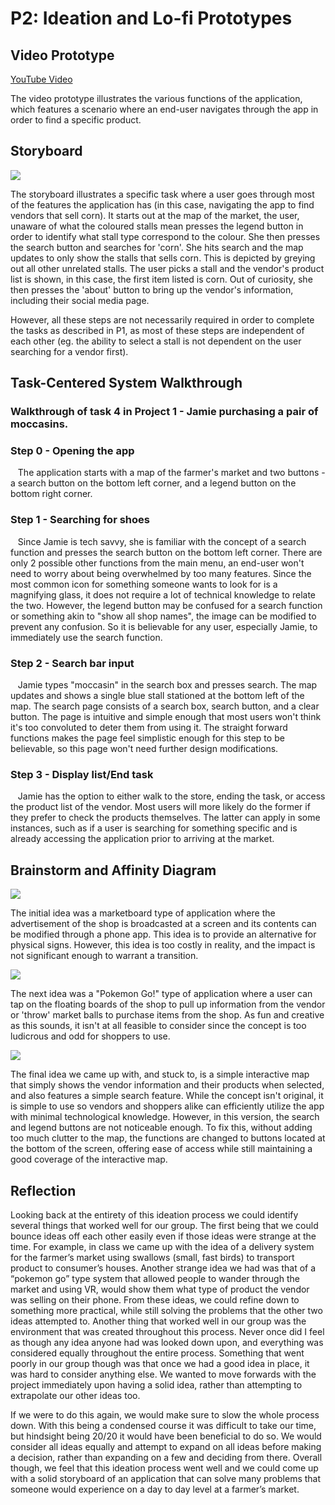 # P2: Ideation and Lo-fi Prototypes

## Video Prototype

[YouTube Video](https://www.youtube.com/watch?v=LUmQypiAtyw)

The video prototype illustrates the various functions of the application, which features a scenario where an end-user navigates through the app in order to find a specific product.

## Storyboard

![](https://tora00.github.io/481-T02-Group4/storyboard.jpg)

The storyboard illustrates a specific task where a user goes through most of the features the application has (in this case, navigating the app to find vendors that sell corn). It starts out at the map of the market, the user, unaware of what the coloured stalls mean presses the legend button in order to identify what stall type correspond to the colour. She then presses the search button and searches for 'corn'. She hits search and the map updates to only show the stalls that sells corn. This is depicted by greying out all other unrelated stalls. The user picks a stall and the vendor's product list is shown, in this case, the first item listed is corn. Out of curiosity, she then presses the 'about' button to bring up the vendor's information, including their social media page.

However, all these steps are not necessarily required in order to complete the tasks as described in P1, as most of these steps are independent of each other (eg. the ability to select a stall is not dependent on the user searching for a vendor first).

## Task-Centered System Walkthrough

### Walkthrough of task 4 in Project 1  - Jamie purchasing a pair of moccasins.

### Step 0 - Opening the app

&nbsp;&nbsp;&nbsp;The application starts with a map of the farmer's market and two buttons - a search button on the bottom left corner, and a legend button on the bottom right corner.


### Step 1 - Searching for shoes

&nbsp;&nbsp;&nbsp;Since Jamie is tech savvy, she is familiar with the concept of a search function and presses the search button on the bottom left corner. There are only 2 possible other functions from the main menu, an end-user won't need to worry about being overwhelmed by too many features. Since the most common icon for something someone wants to look for is a magnifying glass, it does not require a lot of technical knowledge to relate the two. However, the legend button may be confused for a search function or something akin to "show all shop names", the image can be modified to prevent any confusion. So it is believable for any user, especially Jamie, to immediately use the search function. 


### Step 2 - Search bar input

&nbsp;&nbsp;&nbsp;Jamie types "moccasin" in the search box and presses search. The map updates and shows a single blue stall stationed at the bottom left of the map. The search page consists of a search box, search button, and a clear button. The page is intuitive and simple enough that most users won't think it's too convoluted to deter them from using it. The straight forward functions makes the page feel simplistic enough for this step to be believable, so this page won't need further design modifications.


### Step 3 - Display list/End task

&nbsp;&nbsp;&nbsp;Jamie has the option to either walk to the store, ending the task, or access the product list of the vendor. Most users will more likely do the former if they prefer to check the products themselves. The latter can apply in some instances, such as if a user is searching for something specific and is already accessing the application prior to arriving at the market.


## Brainstorm and Affinity Diagram

![](https://tora00.github.io/481-T02-Group4/marketboard.jpg)

The initial idea was a marketboard type of application where the advertisement of the shop is broadcasted at a screen and its contents can be modified through a phone app. This idea is to provide an alternative for physical signs. However, this idea is too costly in reality, and the impact is not significant enough to warrant a transition.


![](https://tora00.github.io/481-T02-Group4/marketgo.jpg)

The next idea was a "Pokemon Go!" type of application where a user can tap on the floating boards of the shop to pull up information from the vendor or 'throw' market balls to purchase items from the shop. As fun and creative as this sounds, it isn't at all feasible to consider since the concept is too ludicrous and odd for shoppers to use.


![](https://tora00.github.io/481-T02-Group4/DSC_0023.JPG)

The final idea we came up with, and stuck to, is a simple interactive map that simply shows the vendor information and their products when selected, and also features a simple search feature. While the concept isn't original, it is simple to use so vendors and shoppers alike can efficiently utilize the app with minimal technological knowledge. However, in this version, the search and legend buttons are not noticeable enough. To fix this, without adding too much clutter to the map, the functions are changed to buttons located at the bottom of the screen, offering ease of access while still maintaining a good coverage of the interactive map.


## Reflection

Looking back at the entirety of this ideation process we could identify several things that worked well for our group. The first being that we could bounce ideas off each other easily even if those ideas were strange at the time. For example, in class we came up with the idea of a delivery system for the farmer’s market using swallows (small, fast birds) to transport product to consumer’s houses. Another strange idea we had was that of a “pokemon go” type system that allowed people to wander through the market and using VR, would show them what type of product the vendor was selling on their phone. From these ideas, we could refine down to something more practical, while still solving the problems that the other two ideas attempted to. Another thing that worked well in our group was the environment that was created throughout this process. Never once did I feel as though any idea anyone had was looked down upon, and everything was considered equally throughout the entire process. Something that went poorly in our group though was that once we had a good idea in place, it was hard to consider anything else. We wanted to move forwards with the project immediately upon having a solid idea, rather than attempting to extrapolate our other ideas too. 


If we were to do this again, we would make sure to slow the whole process down. With this being a condensed course it was difficult to take our time, but hindsight being 20/20 it would have been beneficial to do so. We would consider all ideas equally and attempt to expand on all ideas before making a decision, rather than expanding on a few and deciding from there. Overall though, we feel that this ideation process went well and we could come up with a solid storyboard of an application that can solve many problems that someone would experience on a day to day level at a farmer’s market. 

